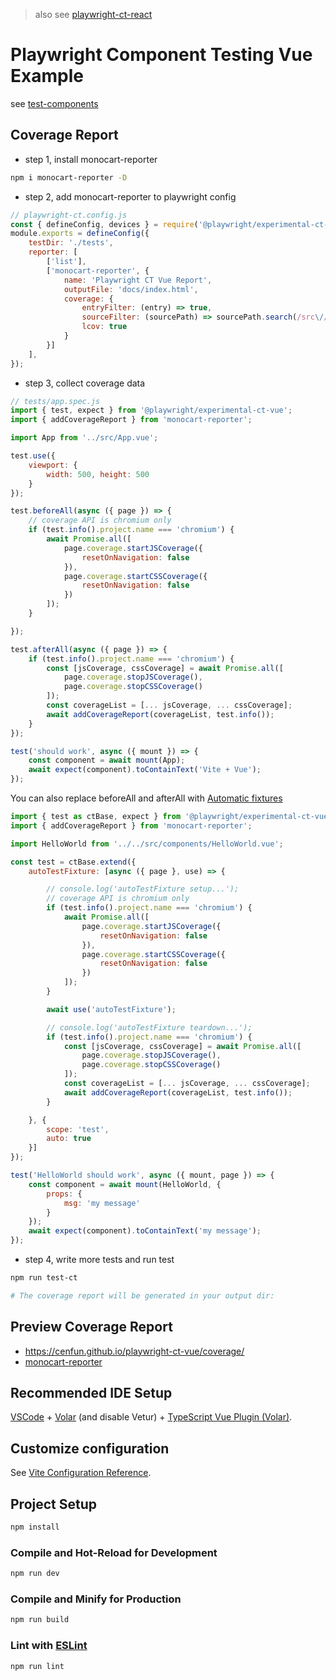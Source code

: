 > also see [playwright-ct-react](https://github.com/cenfun/playwright-ct-react)

# Playwright Component Testing Vue Example 

see [test-components](https://playwright.dev/docs/test-components)

## Coverage Report
- step 1, install monocart-reporter
```sh
npm i monocart-reporter -D
```
- step 2, add monocart-reporter to playwright config
```js
// playwright-ct.config.js
const { defineConfig, devices } = require('@playwright/experimental-ct-vue');
module.exports = defineConfig({
    testDir: './tests',
    reporter: [
        ['list'],
        ['monocart-reporter', {
            name: 'Playwright CT Vue Report',
            outputFile: 'docs/index.html',
            coverage: {
                entryFilter: (entry) => true,
                sourceFilter: (sourcePath) => sourcePath.search(/src\//) !== -1,
                lcov: true
            }
        }]
    ],
});
```
- step 3, collect coverage data
```js
// tests/app.spec.js
import { test, expect } from '@playwright/experimental-ct-vue';
import { addCoverageReport } from 'monocart-reporter';

import App from '../src/App.vue';

test.use({
    viewport: {
        width: 500, height: 500
    }
});

test.beforeAll(async ({ page }) => {
    // coverage API is chromium only
    if (test.info().project.name === 'chromium') {
        await Promise.all([
            page.coverage.startJSCoverage({
                resetOnNavigation: false
            }),
            page.coverage.startCSSCoverage({
                resetOnNavigation: false
            })
        ]);
    }

});

test.afterAll(async ({ page }) => {
    if (test.info().project.name === 'chromium') {
        const [jsCoverage, cssCoverage] = await Promise.all([
            page.coverage.stopJSCoverage(),
            page.coverage.stopCSSCoverage()
        ]);
        const coverageList = [... jsCoverage, ... cssCoverage];
        await addCoverageReport(coverageList, test.info());
    }
});

test('should work', async ({ mount }) => {
    const component = await mount(App);
    await expect(component).toContainText('Vite + Vue');
});
```
You can also replace beforeAll and afterAll with [Automatic fixtures](https://playwright.dev/docs/test-fixtures#automatic-fixtures)
```js
import { test as ctBase, expect } from '@playwright/experimental-ct-vue';
import { addCoverageReport } from 'monocart-reporter';

import HelloWorld from '../../src/components/HelloWorld.vue';

const test = ctBase.extend({
    autoTestFixture: [async ({ page }, use) => {

        // console.log('autoTestFixture setup...');
        // coverage API is chromium only
        if (test.info().project.name === 'chromium') {
            await Promise.all([
                page.coverage.startJSCoverage({
                    resetOnNavigation: false
                }),
                page.coverage.startCSSCoverage({
                    resetOnNavigation: false
                })
            ]);
        }

        await use('autoTestFixture');

        // console.log('autoTestFixture teardown...');
        if (test.info().project.name === 'chromium') {
            const [jsCoverage, cssCoverage] = await Promise.all([
                page.coverage.stopJSCoverage(),
                page.coverage.stopCSSCoverage()
            ]);
            const coverageList = [... jsCoverage, ... cssCoverage];
            await addCoverageReport(coverageList, test.info());
        }

    }, {
        scope: 'test',
        auto: true
    }]
});

test('HelloWorld should work', async ({ mount, page }) => {
    const component = await mount(HelloWorld, {
        props: {
            msg: 'my message'
        }
    });
    await expect(component).toContainText('my message');
});
```

- step 4, write more tests and run test
```sh
npm run test-ct

# The coverage report will be generated in your output dir: 
```

## Preview Coverage Report
- https://cenfun.github.io/playwright-ct-vue/coverage/
- [monocart-reporter](https://github.com/cenfun/monocart-reporter)
 

## Recommended IDE Setup

[VSCode](https://code.visualstudio.com/) + [Volar](https://marketplace.visualstudio.com/items?itemName=Vue.volar) (and disable Vetur) + [TypeScript Vue Plugin (Volar)](https://marketplace.visualstudio.com/items?itemName=Vue.vscode-typescript-vue-plugin).

## Customize configuration

See [Vite Configuration Reference](https://vitejs.dev/config/).

## Project Setup

```sh
npm install
```

### Compile and Hot-Reload for Development

```sh
npm run dev
```

### Compile and Minify for Production

```sh
npm run build
```

### Lint with [ESLint](https://eslint.org/)

```sh
npm run lint
```
